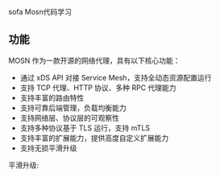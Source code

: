 sofa Mosn代码学习

## 功能

MOSN 作为一款开源的网络代理，具有以下核心功能：

- 通过 xDS API 对接 Service Mesh，支持全动态资源配置运行
- 支持 TCP 代理、HTTP 协议、多种 RPC 代理能力
- 支持丰富的路由特性
- 支持可靠后端管理，负载均衡能力
- 支持网络层、协议层的可观察性
- 支持多种协议基于 TLS 运行，支持 mTLS
- 支持丰富的扩展能力，提供高度自定义扩展能力
- 支持无损平滑升级

平滑升级:
